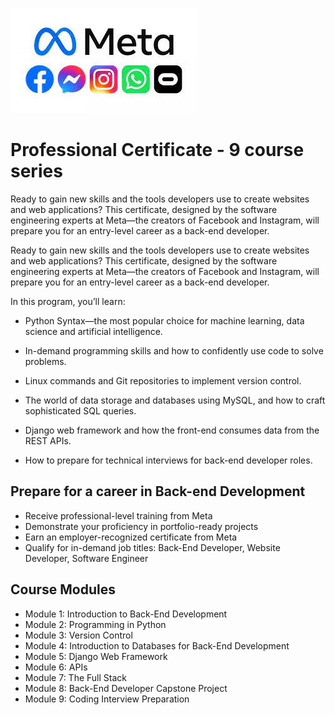 ![Meta Logo](./html_css/meta%20logo.jpeg)
# Professional Certificate - 9 course series
Ready to gain new skills and the tools developers use to create websites and web applications? This certificate, designed by the software engineering experts at  Meta—the creators of Facebook and Instagram, will prepare you for an entry-level career as a back-end developer. 

Ready to gain new skills and the tools developers use to create websites and web applications? This certificate, designed by the software engineering experts at  Meta—the creators of Facebook and Instagram, will prepare you for an entry-level career as a back-end developer. 

In this program, you’ll learn:

- Python Syntax—the most popular choice for machine learning, data science and artificial intelligence.

- In-demand programming skills and how to confidently use code to solve problems. 

- Linux commands and Git repositories to implement version control.

- The world of data storage and databases using MySQL, and how to craft sophisticated SQL queries. 

- Django web framework and how the front-end consumes data from the REST APIs. 

- How to prepare for technical interviews for back-end developer roles.

## Prepare for a career in Back-end Development
- Receive professional-level training from Meta
- Demonstrate your proficiency in portfolio-ready projects
- Earn an employer-recognized certificate from Meta
- Qualify for in-demand job titles: Back-End Developer, Website Developer, Software Engineer

## Course Modules
- Module 1: Introduction to Back-End Development
- Module 2: Programming in Python
- Module 3: Version Control
- Module 4: Introduction to Databases for Back-End Development
- Module 5: Django Web Framework
- Module 6: APIs
- Module 7: The Full Stack
- Module 8: Back-End Developer Capstone Project
- Module 9: Coding Interview Preparation